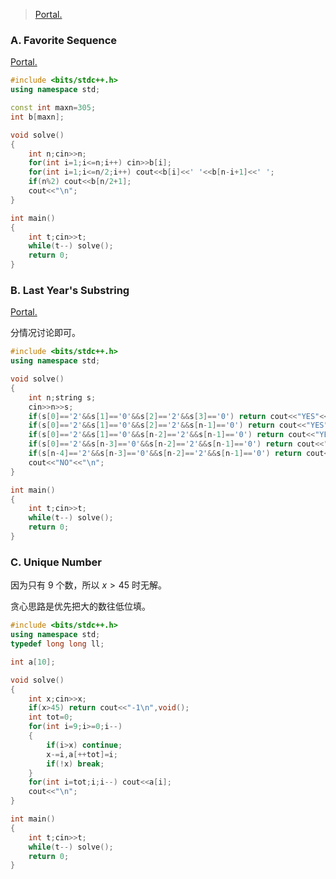> [Portal.](https://codeforces.com/contest/1462)

### A. Favorite Sequence

[Portal.](https://www.luogu.com.cn/problem/CF1462A)

```cpp
#include <bits/stdc++.h>
using namespace std;

const int maxn=305;
int b[maxn];

void solve()
{
    int n;cin>>n;
    for(int i=1;i<=n;i++) cin>>b[i];
    for(int i=1;i<=n/2;i++) cout<<b[i]<<' '<<b[n-i+1]<<' ';
    if(n%2) cout<<b[n/2+1];
    cout<<"\n";
}

int main()
{
    int t;cin>>t;
    while(t--) solve();
    return 0;
}
```

### B. Last Year's Substring

[Portal.](https://www.luogu.com.cn/problem/CF1462B)

分情况讨论即可。

```cpp
#include <bits/stdc++.h>
using namespace std;

void solve()
{
    int n;string s;
	cin>>n>>s;
	if(s[0]=='2'&&s[1]=='0'&&s[2]=='2'&&s[3]=='0') return cout<<"YES"<<"\n",void();
	if(s[0]=='2'&&s[1]=='0'&&s[2]=='2'&&s[n-1]=='0') return cout<<"YES"<<"\n",void();
	if(s[0]=='2'&&s[1]=='0'&&s[n-2]=='2'&&s[n-1]=='0') return cout<<"YES"<<"\n",void();
	if(s[0]=='2'&&s[n-3]=='0'&&s[n-2]=='2'&&s[n-1]=='0') return cout<<"YES"<<"\n",void();
	if(s[n-4]=='2'&&s[n-3]=='0'&&s[n-2]=='2'&&s[n-1]=='0') return cout<<"YES"<<"\n",void();
	cout<<"NO"<<"\n";
}

int main()
{
    int t;cin>>t;
    while(t--) solve();
    return 0;
}
```

### C. Unique Number

因为只有 $9$ 个数，所以 $x>45$ 时无解。

贪心思路是优先把大的数往低位填。

```cpp
#include <bits/stdc++.h>
using namespace std;
typedef long long ll;

int a[10];

void solve()
{
    int x;cin>>x;
    if(x>45) return cout<<"-1\n",void();
    int tot=0;
    for(int i=9;i>=0;i--)
    {
        if(i>x) continue;
        x-=i,a[++tot]=i;
        if(!x) break;
    }
    for(int i=tot;i;i--) cout<<a[i];
    cout<<"\n";
}

int main()
{
    int t;cin>>t;
    while(t--) solve();
    return 0;
}
```

